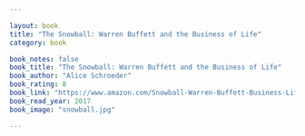 ```yaml
---

layout: book
title: "The Snowball: Warren Buffett and the Business of Life"
category: book

book_notes: false
book_title: "The Snowball: Warren Buffett and the Business of Life"
book_author: "Alice Schroeder"
book_rating: 8
book_link: "https://www.amazon.com/Snowball-Warren-Buffett-Business-Life/dp/0553384619/"
book_read_year: 2017
book_image: "snowball.jpg"

---
```


